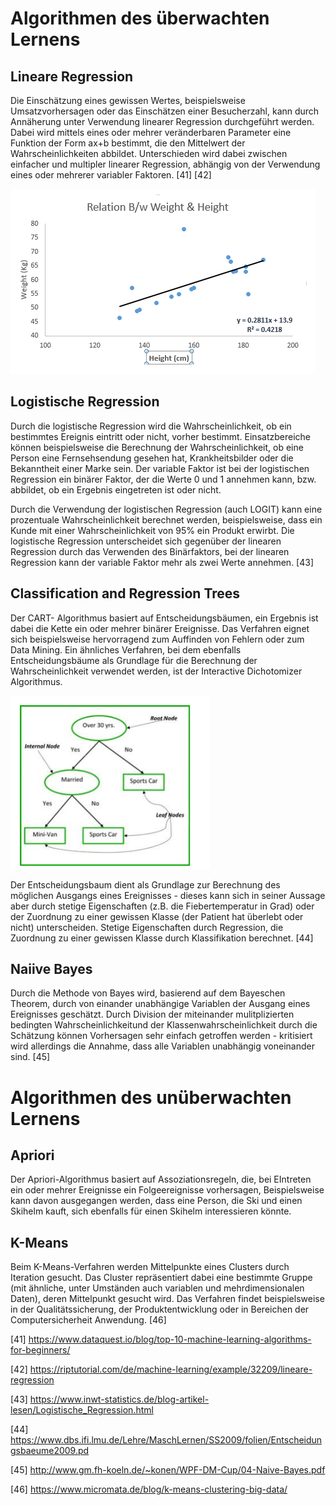 # Algorithmen des überwachten Lernens

## Lineare Regression

Die Einschätzung eines gewissen Wertes, beispielsweise Umsatzvorhersagen oder das Einschätzen einer Besucherzahl, kann durch Annäherung unter Verwendung linearer Regression durchgeführt werden. Dabei wird mittels eines oder mehrer veränderbaren Parameter eine Funktion der Form ax+b bestimmt, die den Mittelwert der Wahrscheinlichkeiten abbildet. Unterschieden wird dabei zwischen einfacher und multipler linearer Regression, abhängig von der Verwendung eines oder mehrerer variabler Faktoren. [41] [42]

![Lineare Regression ](images/linearReg.PNG "Lineare Regression")


## Logistische Regression

Durch die logistische Regression wird die Wahrscheinlichkeit, ob ein bestimmtes Ereignis eintritt oder nicht, vorher bestimmt. Einsatzbereiche können beispielsweise die Berechnung der Wahrscheinlichkeit, ob eine Person eine Fernsehsendung gesehen hat, Krankheitsbilder oder die Bekanntheit einer Marke sein. Der variable Faktor ist bei der logistischen Regression ein binärer Faktor, der die Werte 0 und 1 annehmen kann, bzw. abbildet, ob ein Ergebnis eingetreten ist oder nicht.

Durch die Verwendung der logistischen Regression (auch LOGIT) kann eine prozentuale Wahrscheinlichkeit berechnet werden, beispielsweise, dass ein Kunde mit einer Wahrscheinlichkeit von 95% ein Produkt erwirbt. Die logistische Regression unterscheidet sich gegenüber der linearen Regression durch das Verwenden des Binärfaktors, bei der linearen Regression kann der variable Faktor mehr als zwei Werte annehmen. [43]



## Classification and Regression Trees

Der CART- Algorithmus basiert auf Entscheidungsbäumen, ein Ergebnis ist dabei die Kette ein oder mehrer binärer Ereignisse. Das Verfahren eignet sich beispielsweise hervorragend zum Auffinden von Fehlern oder zum Data Mining. Ein ähnliches Verfahren, bei dem ebenfalls Entscheidungsbäume als Grundlage für die Berechnung der Wahrscheinlichkeit verwendet werden, ist der Interactive Dichotomizer Algorithmus. 

![Entscheidungsbaum](images/regTree.PNG "Entscheidungsbaum")

Der Entscheidungsbaum dient als Grundlage zur Berechnung des möglichen Ausgangs eines Ereignisses - dieses kann sich in seiner Aussage aber durch stetige Eigenschaften (z.B. die Fiebertemperatur in Grad) oder der Zuordnung zu einer gewissen Klasse (der Patient hat überlebt oder nicht) unterscheiden. Stetige Eigenschaften durch Regression, die Zuordnung zu einer gewissen Klasse durch Klassifikation berechnet. [44]

## Naiive Bayes

Durch die Methode von Bayes wird, basierend auf dem Bayeschen Theorem, durch von einander unabhängige Variablen der Ausgang eines Ereignisses geschätzt. Durch Division der miteinander mulitplizierten bedingten Wahrscheinlichkeitund der Klassenwahrscheinlichkeit durch die Schätzung können Vorhersagen sehr einfach getroffen werden - kritisiert wird allerdings die Annahme, dass alle Variablen unabhängig voneinander sind. [45]

# Algorithmen des unüberwachten Lernens

## Apriori

Der Apriori-Algorithmus basiert auf Assoziationsregeln, die, bei EIntreten ein oder mehrer Ereignisse ein Folgeereignisse vorhersagen, Beispielsweise kann davon ausgegangen werden, dass eine Person, die Ski und einen Skihelm kauft, sich ebenfalls für einen Skihelm interessieren könnte. 

## K-Means

Beim K-Means-Verfahren werden Mittelpunkte eines Clusters durch Iteration gesucht.  Das Cluster repräsentiert dabei eine bestimmte Gruppe (mit ähnliche, unter Umständen auch variablen und mehrdimensionalen Daten), deren Mittelpunkt gesucht wird. Das Verfahren findet beispielsweise in der Qualitätssicherung, der Produktentwicklung oder in Bereichen der Computersicherheit Anwendung. [46]



[41]
https://www.dataquest.io/blog/top-10-machine-learning-algorithms-for-beginners/

[42]
https://riptutorial.com/de/machine-learning/example/32209/lineare-regression

[43]
https://www.inwt-statistics.de/blog-artikel-lesen/Logistische_Regression.html

[44]
https://www.dbs.ifi.lmu.de/Lehre/MaschLernen/SS2009/folien/Entscheidungsbaeume2009.pd

[45]
http://www.gm.fh-koeln.de/~konen/WPF-DM-Cup/04-Naive-Bayes.pdf

[46]
https://www.micromata.de/blog/k-means-clustering-big-data/

